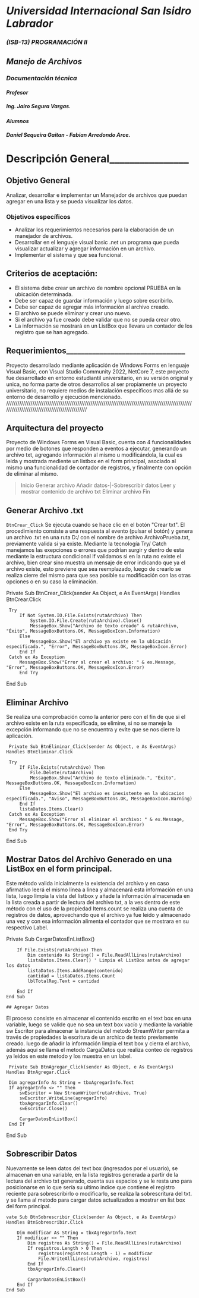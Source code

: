 # *Universidad Internacional San Isidro Labrador*


### *(ISB-13) PROGRAMACIÓN II*

## *Manejo de Archivos*
### *Documentación técnica*

#### *Profesor*
##### *Ing. Jairo Segura Vargas.*
#### *Alumnos*
##### *Daniel Sequeira Gaitan - Fabian Arredondo Arce.*

# Descripción General________________

## Objetivo General

Analizar, desarrollar e implementar un Manejador de archivos que puedan agregar en una lista y se pueda visualizar los datos.

### Objetivos específicos

-   Analizar los requerimientos necesarios para la elaboración de un manejador de archivos.
-   Desarrollar en el lenguaje visual basic .net un programa que pueda visualizar actualizar y agregar información en un archivo.
-   Implementar el sistema y que sea funcional.
## Criterios de aceptación:


-   El sistema debe crear un archivo de nombre opcional PRUEBA en la ubicación determinada.
-   Debe ser capaz de guardar información y luego sobre escribirlo.
-   Debe ser capaz de agregar más información al archivo creado.
-   El archivo se puede eliminar y crear uno nuevo.
-   Si el archivo ya fue creado debe validar que no se pueda crear otro.
-   La información se mostrará en un ListBox que llevara un contador de los registro que se han agregado.
## Requerimientos________________________________
Proyecto desarrollado mediante aplicación de Windows Forms en lenguaje Visual Basic, con Visual Studio Community 2022, NetCore 7, este proyecto fue desarrollado en entorno estudiantil universitario, en su versión original y unica, no forma parte de otros desarrollos al ser propiamente un proyecto universitario, no requiere medios de instalación específicos mas allá de su entorno de desarrollo y ejecución mencionado.
//////////////////////////////////////////////////////////////////////////////////////////////////////////////////////////////////////////////
## Arquitectura del proyecto 
Proyecto de WIndows Forms en Visual Basic, cuenta con 4 funcionalidades por medio de botones que responden a eventos a ejecutar, generando un archivo txt, agregando información al mismo u modificándola, la cual es leida  y mostrada mediente un listbox en el form principal, asociado al mismo una funcionalidad de contador de registros, y finalmente con opción de eliminar al mismo.

> Inicio
 Generar archivo
Añadir datos-|-Sobrescribir datos
Leer y mostrar contenido de archivo txt
Eliminar archivo 
Fin

## Generar Archivo .txt
`BtnCrear_Click` 
Se ejecuta cuando se hace clic en el botón "Crear txt". El procedimiento consiste a una respuesta al evento (pulsar el botón) y genera un archivo .txt en una ruta D:/ con el nombre de archivo ArchivoPrueba.txt, previamente valida si ya existe.
 Mediante la tecnología Try/ Catch manejamos las exepciones o errores que podrían surgir y dentro de esta mediante la estructura condicional If validamos si en la ruta no existe el archivo, bien crear sino muestra un mensaje de error indicando que ya el archivo existe, esto previene que sea reemplazado, luego de crearlo se realiza cierre del mismo para que sea posible su modificación con las otras opciones o en su caso la eliminación.
    
 Private Sub BtnCrear_Click(sender As Object, e As EventArgs) Handles BtnCrear.Click

     Try
         If Not System.IO.File.Exists(rutaArchivo) Then
             System.IO.File.Create(rutaArchivo).Close()
             MessageBox.Show("Archivo de texto creado" & rutaArchivo, "Éxito", MessageBoxButtons.OK, MessageBoxIcon.Information)
         Else
             MessageBox.Show("El archivo ya existe en la ubicación especificada.", "Error", MessageBoxButtons.OK, MessageBoxIcon.Error)
         End If
     Catch ex As Exception
         MessageBox.Show("Error al crear el archivo: " & ex.Message, "Error", MessageBoxButtons.OK, MessageBoxIcon.Error)
         End Try

 End Sub

 ## Eliminar Archivo
Se realiza una comprobación como la anterior pero con el fin de que si el archivo existe en la ruta especificada, se elimine, si no se maneje la excepción informando que no se encuentra y evite que se nos cierre la aplicación.

     Private Sub BtnEliminar_Click(sender As Object, e As EventArgs) Handles BtnEliminar.Click

     Try
         If File.Exists(rutaArchivo) Then
             File.Delete(rutaArchivo)
             MessageBox.Show("Archivo de texto eliminado.", "Éxito", MessageBoxButtons.OK, MessageBoxIcon.Information)
         Else
             MessageBox.Show("El archivo es inexistente en la ubicacion especificada.", "Aviso", MessageBoxButtons.OK, MessageBoxIcon.Warning)
         End If
         listaDatos.Items.Clear()
     Catch ex As Exception
         MessageBox.Show("Error al eliminar el archivo: " & ex.Message, "Error", MessageBoxButtons.OK, MessageBoxIcon.Error)
     End Try
 End Sub

## Mostrar Datos del Archivo Generado en una ListBox en el form principal.

Este método valida inicialmente la existencia del archivo y en caso afirmativo leerá el mismo linea a linea y almacenará esta información en una lista, luego limpia la vista del listbox y añade la información almacenada en la lista creada a partir de lectura del archivo txt, a la ves dentro de este método con el uso de la propiedad Items.count se realiza una cuenta de registros de datos, aprovechando que el archivo ya fue leido y almacenado una vez y con esa información alimenta el contador que se mostrara en su respectivo Label.

Private Sub CargarDatosEnListBox()

        If File.Exists(rutaArchivo) Then
            Dim contenido As String() = File.ReadAllLines(rutaArchivo)
            listaDatos.Items.Clear() ' Limpia el ListBox antes de agregar los datos
            listaDatos.Items.AddRange(contenido)
            cantidad = listaDatos.Items.Count
            lblTotalReg.Text = cantidad

        End If
    End Sub

    ## Agregar Datos
El proceso consiste en almacenar el contenido escrito en el text box en una variable, luego se valide que no sea un text box vacío y mediante la variable sw Escritor para almacenar la instancia del metodo StreamWriter permita a través de propiedades la escritura de un archico de texto previamente creado. luego de añadir la información limpia el text box y cierra el archivo, además aquí se llama el metodo CargaDatos que realiza conteo de registros ya leidos en este metodo y los muestra en un label.

     Private Sub BtnAgregar_Click(sender As Object, e As EventArgs) Handles BtnAgregar.Click

     Dim agregarInfo As String = tbxAgregarInfo.Text
     If agregarInfo <> "" Then
         swEscritor = New StreamWriter(rutaArchivo, True)
         swEscritor.WriteLine(agregarInfo)
         tbxAgregarInfo.Clear()
         swEscritor.Close()

         CargarDatosEnListBox()
     End If

 End Sub
 
## Sobrescribir Datos
Nuevamente se leen datos del text box (ingresados por el usuario), se almacenan en una variable, en la lista registros generada a partir de la lectura del archivo txt generado, cuenta sus espacios y se le resta uno para posicionarse en lo que sería su ultimo indice que contiene el registro reciente para sobrescribirlo o modificarlo, se realiza la sobrescritura del txt. y se llama al metodo para cargar datos actualizados a mostrar en list box del form principal.

    vate Sub BtnSobrescribir_Click(sender As Object, e As EventArgs) Handles BtnSobrescribir.Click

        Dim modificar As String = tbxAgregarInfo.Text
        If modificar <> "" Then
            Dim registros As String() = File.ReadAllLines(rutaArchivo)
            If registros.Length > 0 Then
                registros(registros.Length - 1) = modificar
                File.WriteAllLines(rutaArchivo, registros)
            End If
            tbxAgregarInfo.Clear()

            CargarDatosEnListBox()
        End If
    End Sub









